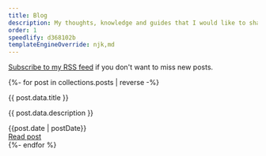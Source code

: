 ```yaml
---
title: Blog
description: My thoughts, knowledge and guides that I would like to share.
order: 1
speedlify: d368102b
templateEngineOverride: njk,md
---
```


[Subscribe to my RSS feed](/feed.xml) if you don't want to miss new posts.

<div class="blog">
  {%- for post in collections.posts | reverse -%}
    <div class="blog__post">
      <div>
        <p class="blog__title">{{ post.data.title }}</p>
        <p class="blog__description">{{ post.data.description }}</p>
      </div>
      <footer class="blog__footer">
        <time>{{post.date | postDate}}</time>
        <div><a href="{{post.url}}" class="blog__link">Read post</a></div>
      </footer>
    </div>
  {%- endfor %}
</div>
